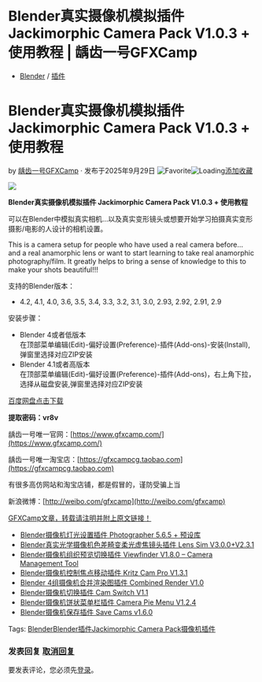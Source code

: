 # Blender真实摄像机模拟插件 Jackimorphic Camera Pack V1.0.3 + 使用教程 | 龋齿一号GFXCamp

-   [Blender](https://www.gfxcamp.com/category/plug-ins/blender/) / [插件](https://www.gfxcamp.com/category/plug-ins/)

# Blender真实摄像机模拟插件 Jackimorphic Camera Pack V1.0.3 + 使用教程

by [龋齿一号GFXCamp](https://www.gfxcamp.com/author/gfxcamp/ "文章作者 龋齿一号GFXCamp") · 发布于2025年9月29日 ![Favorite](https://www.gfxcamp.com/wp-content/plugins/wp-favorite-posts/img/star.png "Favorite")![Loading](https://www.gfxcamp.com/wp-content/plugins/wp-favorite-posts/img/loading.gif "Loading")[添加收藏](?wpfpaction=add&postid=129842 "添加收藏")

![](https://www.gfxcamp.com/wp-content/uploads/2025/09/Jackimorphic-Camera-Pack.jpg)

**Blender真实摄像机模拟插件 Jackimorphic Camera Pack V1.0.3 + 使用教程**

可以在Blender中模拟真实相机…以及真实变形镜头或想要开始学习拍摄真实变形摄影/电影的人设计的相机设置。

This is a camera setup for people who have used a real camera before… and a real anamorphic lens or want to start learning to take real anamorphic photography/film. It greatly helps to bring a sense of knowledge to this to make your shots beautiful!!!

支持的Blender版本：

-   4.2, 4.1, 4.0, 3.6, 3.5, 3.4, 3.3, 3.2, 3.1, 3.0, 2.93, 2.92, 2.91, 2.9

安装步骤：

-   Blender 4或者低版本  
    在顶部菜单编辑(Edit)-偏好设置(Preference)-插件(Add-ons)-安装(Install),弹窗里选择对应ZIP安装
-   Blender 4.1或者高版本  
    在顶部菜单编辑(Edit)-偏好设置(Preference)-插件(Add-ons)，右上角下拉，选择从磁盘安装,弹窗里选择对应ZIP安装

[百度网盘点击下载](https://pan.baidu.com/s/1Fv-9kQ7XjaF9OyHl0J_jEg?pwd=vr8v)

**提取密码：vr8v**

龋齿一号唯一官网：[https://www.gfxcamp.com/](https://www.gfxcamp.com/)

龋齿一号唯一淘宝店：[https://gfxcampcg.taobao.com](https://gfxcampcg.taobao.com)

有很多高仿网站和淘宝店铺，都是假冒的，谨防受骗上当

新浪微博：[http://weibo.com/gfxcamp](http://weibo.com/gfxcamp)

[GFXCamp文章，转载请注明并附上原文链接！](https://www.gfxcamp.com)

-   [![Blender摄像机灯光设置插件 Photographer 5.6.5 + 预设库](data:image/gif;base64,R0lGODlhAQABAIAAAAAAAP///yH5BAEAAAAALAAAAAABAAEAAAIBRAA7)](https://www.gfxcamp.com/photographer-for-blender/)[Blender摄像机灯光设置插件 Photographer 5.6.5 + 预设库](https://www.gfxcamp.com/photographer-for-blender/)
-   [![Blender真实光学摄像机色差畸变柔光虚焦镜头插件 Lens Sim V3.0.0+V2.3.1](data:image/gif;base64,R0lGODlhAQABAIAAAAAAAP///yH5BAEAAAAALAAAAAABAAEAAAIBRAA7)](https://www.gfxcamp.com/lens-sim-v2/)[Blender真实光学摄像机色差畸变柔光虚焦镜头插件 Lens Sim V3.0.0+V2.3.1](https://www.gfxcamp.com/lens-sim-v2/)
-   [![Blender摄像机组织预览切换插件 Viewfinder V1.8.0 – Camera Management Tool](data:image/gif;base64,R0lGODlhAQABAIAAAAAAAP///yH5BAEAAAAALAAAAAABAAEAAAIBRAA7)](https://www.gfxcamp.com/viewfinder-camera-management-tool/)[Blender摄像机组织预览切换插件 Viewfinder V1.8.0 – Camera Management Tool](https://www.gfxcamp.com/viewfinder-camera-management-tool/)
-   [![Blender摄像机控制焦点移动插件 Kritz Cam Pro V1.3.1](data:image/gif;base64,R0lGODlhAQABAIAAAAAAAP///yH5BAEAAAAALAAAAAABAAEAAAIBRAA7)](https://www.gfxcamp.com/kritz-cam-pro/)[Blender摄像机控制焦点移动插件 Kritz Cam Pro V1.3.1](https://www.gfxcamp.com/kritz-cam-pro/)
-   [![Blender 4组摄像机合并渲染图插件 Combined Render V1.0](data:image/gif;base64,R0lGODlhAQABAIAAAAAAAP///yH5BAEAAAAALAAAAAABAAEAAAIBRAA7)](https://www.gfxcamp.com/combined-render/)[Blender 4组摄像机合并渲染图插件 Combined Render V1.0](https://www.gfxcamp.com/combined-render/)
-   [![Blender摄像机切换插件 Cam Switch V1.1](data:image/gif;base64,R0lGODlhAQABAIAAAAAAAP///yH5BAEAAAAALAAAAAABAAEAAAIBRAA7)](https://www.gfxcamp.com/cam-switch/)[Blender摄像机切换插件 Cam Switch V1.1](https://www.gfxcamp.com/cam-switch/)
-   [![Blender摄像机饼状菜单栏插件 Camera Pie Menu V1.2.4](data:image/gif;base64,R0lGODlhAQABAIAAAAAAAP///yH5BAEAAAAALAAAAAABAAEAAAIBRAA7)](https://www.gfxcamp.com/camera-pie-menu/)[Blender摄像机饼状菜单栏插件 Camera Pie Menu V1.2.4](https://www.gfxcamp.com/camera-pie-menu/)
-   [![Blender摄像机保存插件 Save Cams v1.6.0](data:image/gif;base64,R0lGODlhAQABAIAAAAAAAP///yH5BAEAAAAALAAAAAABAAEAAAIBRAA7)](https://www.gfxcamp.com/save-cams/)[Blender摄像机保存插件 Save Cams v1.6.0](https://www.gfxcamp.com/save-cams/)

[](javascript:void\(0\); "微博")[](javascript:void\(0\); "微信")[](javascript:void\(0\); "QQ")[](javascript:void\(0\); "QQ空间")

Tags: [Blender](https://www.gfxcamp.com/tag/blender/)[Blender插件](https://www.gfxcamp.com/tag/blender%e6%8f%92%e4%bb%b6/)[Jackimorphic Camera Pack](https://www.gfxcamp.com/tag/jackimorphic-camera-pack/)[摄像机插件](https://www.gfxcamp.com/tag/%e6%91%84%e5%83%8f%e6%9c%ba%e6%8f%92%e4%bb%b6/)

### 发表回复 [取消回复](/jackimorphic-camera-pack/#respond)

要发表评论，您必须先[登录](https://www.gfxcamp.com/wp-login.php?redirect_to=https%3A%2F%2Fwww.gfxcamp.com%2Fjackimorphic-camera-pack%2F)。